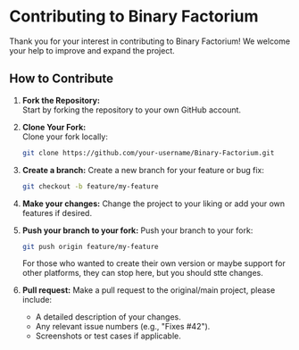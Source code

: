 # Contributing to Binary Factorium

Thank you for your interest in contributing to Binary Factorium! We welcome your help to improve and expand the project.

## How to Contribute

1. **Fork the Repository:**  
   Start by forking the repository to your own GitHub account.

2. **Clone Your Fork:**  
   Clone your fork locally:
   ```bash
   git clone https://github.com/your-username/Binary-Factorium.git
   ```

3. **Create a branch:**
   Create a new branch for your feature or bug fix:
   ```bash
   git checkout -b feature/my-feature
   ```
4. **Make your changes:**
   Change the project to your liking or add your own features if desired.

5. **Push your branch to your fork:**
   Push your branch to your fork:
   ```bash
   git push origin feature/my-feature
   ```
   For those who wanted to create their own version or maybe support for other platforms, they can stop here, but you should stte changes.

6. **Pull request:**
   Make a pull request to the original/main project, please include:
   - A detailed description of your changes.
   - Any relevant issue numbers (e.g., "Fixes #42").
   - Screenshots or test cases if applicable.
   

